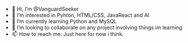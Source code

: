 - 👋 Hi, I’m @VanguardSeeker
- 👀 I’m interested in Pyhton, HTML/CSS, JavaReact and AI
- 🌱 I’m currently learning Python and MySQL
- 💞️ I’m looking to collaborate on any project involving things im learning
- 📫 How to reach me: Just here for now i think.

<!---
VanguardSeeker/VanguardSeeker is a ✨ special ✨ repository because its `README.md` (this file) appears on your GitHub profile.
You can click the Preview link to take a look at your changes.
--->
